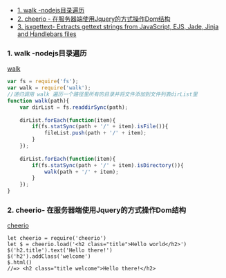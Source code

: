 
- [1. walk -nodejs目录遍历](#walk)
- [2. cheerio  - 在服务器端使用Jquery的方式操作Dom结构](#cheerio)
- [3. jsxgettext- Extracts gettext strings from JavaScript, EJS, Jade, Jinja and Handlebars files](#jsxgettext)

<h3 id="walk">1. walk -nodejs目录遍历</h3>

[walk](https://www.npmjs.com/package/walk) 

```javascript
var fs = require('fs');
var walk = require('walk');
//递归调用 walk 遍历一个路径里所有的目录并将文件添加到文件列表dirList里
function walk(path){
	var dirList = fs.readdirSync(path);
 
	dirList.forEach(function(item){
		if(fs.statSync(path + '/' + item).isFile()){
			fileList.push(path + '/' + item);
		}
	});
 
	dirList.forEach(function(item){
		if(fs.statSync(path + '/' + item).isDirectory()){
			walk(path + '/' + item);
		}
	});
}
```

<h3 id="cheerio">2. cheerio- 在服务器端使用Jquery的方式操作Dom结构</h3>

[cheerio](https://www.npmjs.com/package/cheerio) 

```shell
let cheerio = require('cheerio')
let $ = cheerio.load('<h2 class="title">Hello world</h2>')
$('h2.title').text('Hello there!')
$('h2').addClass('welcome')
$.html()
//=> <h2 class="title welcome">Hello there!</h2> 
```

